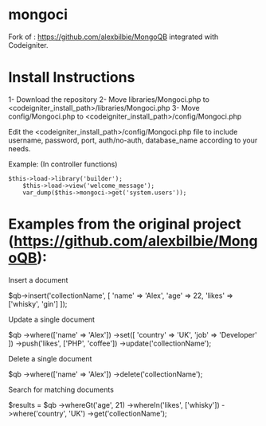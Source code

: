 mongoci
=======

Fork of : https://github.com/alexbilbie/MongoQB integrated with Codeigniter.

Install Instructions
====================

1- Download the repository
2- Move libraries/Mongoci.php to <codeigniter_install_path>/libraries/Mongoci.php
3- Move config/Mongoci.php to <codeigniter_install_path>/config/Mongoci.php

Edit the <codeigniter_install_path>/config/Mongoci.php file to include username, password, port, auth/no-auth, database_name according to your needs.

Example: (In controller functions) 

    $this->load->library('builder');
		$this->load->view('welcome_message');
		var_dump($this->mongoci->get('system.users'));
		

Examples from the original project (https://github.com/alexbilbie/MongoQB):
===========================================================================

 Insert a document

$qb->insert('collectionName', [
    'name'  =>  'Alex',
    'age'   =>  22,
    'likes' =>  ['whisky', 'gin']
]);

Update a single document

$qb
    ->where(['name' => 'Alex'])
    ->set([
        'country' => 'UK',
        'job' => 'Developer'
    ])
    ->push('likes', ['PHP', 'coffee'])
    ->update('collectionName');

Delete a single document

$qb
    ->where(['name' => 'Alex'])
    ->delete('collectionName');

Search for matching documents

$results = $qb
    ->whereGt('age', 21)
    ->whereIn('likes', ['whisky'])
    ->where('country', 'UK')
    ->get('collectionName');
